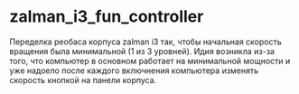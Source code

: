 # zalman_i3_fun_controller

Переделка реобаса корпуса zalman i3 так, чтобы начальная скорость вращения была минимальной (1 из 3 уровней). Идия возникла из-за того, что компьютер в основном работает на минимальной мощности и уже надоело после каждого включнения компьютера изменять скорость кнопкой на панели корпуса.
